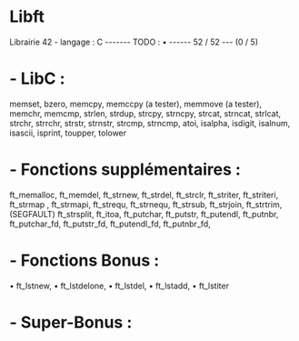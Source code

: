 # Libft
Librairie 42 - langage : C ------- TODO : • ------ 52 / 52 --- (0 / 5)

# - LibC :

memset,
bzero,
memcpy,
memccpy (a tester),
memmove (a tester),
memchr,
memcmp,
strlen,
strdup,
strcpy,
strncpy,
strcat,
strncat,
strlcat,
strchr,
strrchr,
strstr,
strnstr,
strcmp,
strncmp,
atoi,
isalpha,
isdigit,
isalnum,
isascii,
isprint,
toupper,
tolower

# - Fonctions supplémentaires :

ft_memalloc,
ft_memdel,
ft_strnew,
ft_strdel,
ft_strclr,
ft_striter,
ft_striteri,
ft_strmap ,
ft_strmapi,
ft_strequ,
ft_strnequ,
ft_strsub,
ft_strjoin,
ft_strtrim,(SEGFAULT)
ft_strsplit,
ft_itoa,
ft_putchar,
ft_putstr,
ft_putendl,
ft_putnbr,
ft_putchar_fd,
ft_putstr_fd,
ft_putendl_fd,
ft_putnbr_fd,

# - Fonctions Bonus :

• ft_lstnew,
• ft_lstdelone,
• ft_lstdel,
• ft_lstadd,
• ft_lstiter

# - Super-Bonus :
